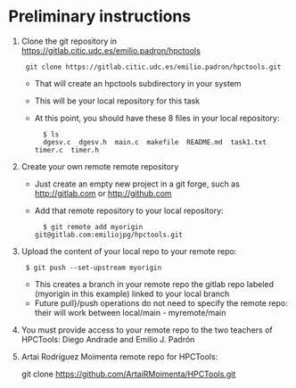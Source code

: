 # Preliminary instructions

1. Clone the git repository in https://gitlab.citic.udc.es/emilio.padron/hpctools

        git clone https://gitlab.citic.udc.es/emilio.padron/hpctools.git

    + That will create an hpctools subdirectory in your system
    + This will be your local repository for this task
    + At this point, you should have these 8 files in your local repository:

            $ ls
            dgesv.c  dgesv.h  main.c  makefile  README.md  task1.txt  timer.c  timer.h

2. Create your own remote remote repository

    - Just create an empty new project in a git forge, such as
      http://gitlab.com or http://github.com

    - Add that remote repository to your local repository:

            $ git remote add myorigin git@gitlab.com:emiliojpg/hpctools.git

3. Upload the content of your local repo to your remote repo:

        $ git push --set-upstream myorigin

    + This creates a branch in your remote repo the gitlab repo
      labeled (myorigin in this example) linked to your local branch
    + Future pull}/push operations do not need to specify the remote
      repo: their will work between local/main - myremote/main

4. You must provide access to your remote repo to the two teachers of
    HPCTools: Diego Andrade and Emilio J. Padrón

5. Artai Rodríguez Moimenta remote repo for HPCTools:

      git clone https://github.com/ArtaiRMoimenta/HPCTools.git
